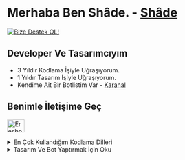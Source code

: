# Merhaba Ben Shâde. - [Shâde](www.shademe.cf)

[![Bize Destek OL!](https://img.shields.io/badge/-Sunucumuza%20Katıl!%20%20%20%20%E2%86%92-gray.svg?colorB=ff652f&style=for-the-badge)](https://discord.gg/jw3nucC7Cw)


## Developer Ve Tasarımcıyım
- 3 Yıldır Kodlama İşiyle Uğraşıyorum.
- 1 Yıldır Tasarım İşiyle Uğraşıyorum.
- Kendime Ait Bir Botlistim Var - [Karanal](www.botlistsite.tk)
## Benimle İletişime Geç
<a href="https://discord.gg/5qg9T55w2c" target="blank"><img align="center" src="https://raw.githubusercontent.com/rahuldkjain/github-profile-readme-generator/master/src/images/icons/Social/discord.svg" alt="Eresbos#1706" height="30" width="40" /></a>

  
<details>
  <summary>En Çok Kullandığım Kodlama Dilleri</summary>

[![Rn Çok Kullandığım Kodlama Dilleri](https://github-readme-stats.vercel.app/api/top-langs/?username=shadeizm&layout=compact)](https://github.com/anuraghazra/github-readme-stats)
</details>

<details>
<summary>Tasarım Ve Bot Yaptırmak İçin Oku</summary>
  
# Fiyatta İndirim Olmayacaktır.

</details>


